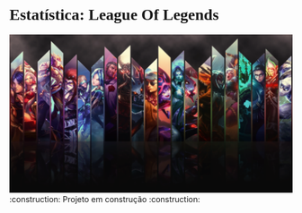 <link rel="preconnect" href="https://fonts.googleapis.com">
<link rel="preconnect" href="https://fonts.gstatic.com" crossorigin>
<link href="https://fonts.googleapis.com/css2?family=Bungee+Shade&family=Cookie&family=Press+Start+2P&family=Righteous&family=Send+Flowers&display=swap" rel="stylesheet">
<link href='./readme.css'>


<h1 style='font-family: Righteous'> Estatística: League Of Legends</h1>
<img src="./IMGs/imgcapa.png">
:construction: Projeto em construção :construction:
